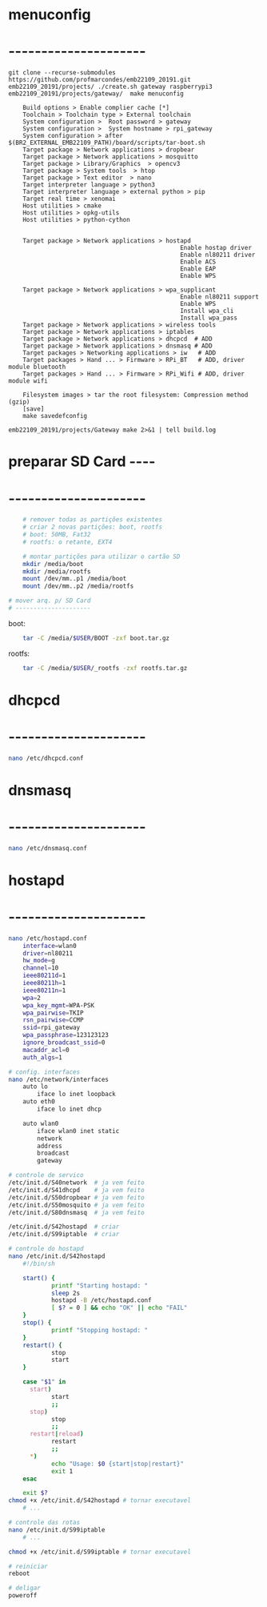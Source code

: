 # menuconfig
# ---------------------
	git clone --recurse-submodules https://github.com/profmarcondes/emb22109_20191.git
	emb22109_20191/projects/ ./create.sh gateway raspberrypi3
	emb22109_20191/projects/gateway/  make menuconfig

		Build options > Enable complier cache [*]
		Toolchain > Toolchain type > External toolchain
		System configuration >  Root password > gateway
		System configuration >  System hostname > rpi_gateway
		System configuration > after  $(BR2_EXTERNAL_EMB22109_PATH)/board/scripts/tar-boot.sh
		Target package > Network applications > dropbear
		Target package > Network applications > mosquitto
		Target package > Library/Graphics  > opencv3
		Target package > System tools  > htop
		Target package > Text editor  > nano
		Target interpreter language > python3
		Target interpreter language > external python > pip
		Target real time > xenomai
		Host utilities > cmake
		Host utilities > opkg-utils
		Host utilities > python-cython


		Target package > Network applications > hostapd
													Enable hostap driver
													Enable nl80211 driver
													Enable ACS
													Enable EAP
													Enable WPS

		Target package > Network applications > wpa_supplicant
													Enable nl80211 support
													Enable WPS
													Install wpa_cli
													Install wpa_pass
		Target package > Network applications > wireless tools
		Target package > Network applications > iptables
		Target package > Network applications > dhcpcd  # ADD
		Target package > Network applications > dnsmasq # ADD
		Target packages > Networking applications > iw   # ADD
		Target packages > Hand ... > Firmware > RPi_BT   # ADD, driver module bluetooth
		Target packages > Hand ... > Firmware > RPi_Wifi # ADD, driver module wifi

		Filesystem images > tar the root filesystem: Compression method (gzip)
		[save]
		make savedefconfig

	emb22109_20191/projects/Gateway make 2>&1 | tell build.log

# preparar SD Card ----
# ---------------------
```BASH
	# remover todas as partições existentes
	# criar 2 novas partições: boot, rootfs
	# boot: 50MB, Fat32
	# rootfs: o retante, EXT4

	# montar partições para utilizar o cartão SD
	mkdir /media/boot
	mkdir /media/rootfs
	mount /dev/mm..p1 /media/boot
	mount /dev/mm..p2 /media/rootfs

# mover arq. p/ SD Card
# ---------------------
```
boot:
```BASH
	tar -C /media/$USER/BOOT -zxf boot.tar.gz
```
rootfs:
```BASH
	tar -C /media/$USER/_rootfs -zxf rootfs.tar.gz
```
# dhcpcd
# ---------------------
```BASH
nano /etc/dhcpcd.conf
```
# dnsmasq
# ---------------------
```BASH
nano /etc/dnsmasq.conf
```
# hostapd
# ---------------------
```BASH
nano /etc/hostapd.conf
	interface=wlan0
	driver=nl80211
	hw_mode=g
	channel=10
	ieee80211d=1
	ieee80211h=1
	ieee80211n=1	
	wpa=2
	wpa_key_mgmt=WPA-PSK
	wpa_pairwise=TKIP
	rsn_pairwise=CCMP
	ssid=rpi_gateway
	wpa_passphrase=123123123	
	ignore_broadcast_ssid=0
	macaddr_acl=0
	auth_algs=1
```
```BASH
# config. interfaces
nano /etc/network/interfaces 
	auto lo
		iface lo inet loopback
	auto eth0
		iface lo inet dhcp

	auto wlan0
		iface wlan0 inet static
		network
		address
		broadcast 
		gateway 
```
```BASH
# controle de servico
/etc/init.d/S40network	# ja vem feito
/etc/init.d/S41dhcpd	# ja vem feito
/etc/init.d/S50dropbear	# ja vem feito
/etc/init.d/S50mosquito	# ja vem feito
/etc/init.d/S80dnsmasq	# ja vem feito

/etc/init.d/S42hostapd 	# criar
/etc/init.d/S99iptable	# criar

# controle do hostapd
nano /etc/init.d/S42hostapd
	#!/bin/sh

	start() {
	        printf "Starting hostapd: "
	        sleep 2s
	        hostapd -B /etc/hostapd.conf
	        [ $? = 0 ] && echo "OK" || echo "FAIL"
	}
	stop() {
	        printf "Stopping hostapd: "
	}
	restart() {
	        stop
	        start
	}

	case "$1" in
	  start)
	        start
	        ;;
	  stop)
	        stop
	        ;;
	  restart|reload)
	        restart
	        ;;
	  *)
	        echo "Usage: $0 {start|stop|restart}"
	        exit 1
	esac

	exit $?
chmod +x /etc/init.d/S42hostapd # tornar executavel
	# ...
```
```BASH
# controle das rotas
nano /etc/init.d/S99iptable
	# ...

chmod +x /etc/init.d/S99iptable # tornar executavel
```
```BASH
# reiniciar
reboot
```
```BASH
# deligar
poweroff
```
